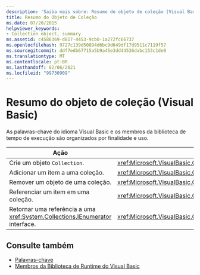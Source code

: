 ```yaml
---
description: 'Saiba mais sobre: Resumo de objeto de coleção (Visual Basic)'
title: Resumo do Objeto de Coleção
ms.date: 07/20/2015
helpviewer_keywords:
- Collection object, summary
ms.assetid: c4586369-d817-4453-9cb0-1a272fc66737
ms.openlocfilehash: 9727c139d50894d6bc9d649df17d9511c7119f57
ms.sourcegitcommit: ddf7edb67715a5b9a45e3dd44536dabc153c1de0
ms.translationtype: MT
ms.contentlocale: pt-BR
ms.lasthandoff: 02/06/2021
ms.locfileid: "99730909"
---
```

# <a name="collection-object-summary-visual-basic"></a>Resumo do objeto de coleção (Visual Basic)

As palavras-chave do idioma Visual Basic e os membros da biblioteca de tempo de execução são organizados por finalidade e uso.  
  
|Ação|Elemento de linguagem|  
|------------|----------------------|  
|Crie um objeto `Collection`.|<xref:Microsoft.VisualBasic.Collection>|  
|Adicionar um item a uma coleção.|<xref:Microsoft.VisualBasic.Collection.Add%2A>|  
|Remover um objeto de uma coleção.|<xref:Microsoft.VisualBasic.Collection.Remove%2A>|  
|Referenciar um item em uma coleção.|<xref:Microsoft.VisualBasic.Collection.Item%2A>|  
|Retornar uma referência a uma <xref:System.Collections.IEnumerator> interface.|<xref:Microsoft.VisualBasic.Collection.System%23Collections%23IEnumerable%23GetEnumerator%2A>|  
  
## <a name="see-also"></a>Consulte também

- [Palavras-chave](index.md)
- [Membros da Biblioteca de Runtime do Visual Basic](../runtime-library-members.md)

